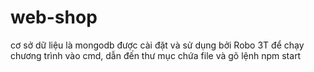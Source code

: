 # web-shop
cơ sở dữ liệu là mongodb được cài đặt và sử dụng bởi Robo 3T
để chạy chương trình vào cmd, dẫn đến thư mục chứa file và gõ lệnh npm start

